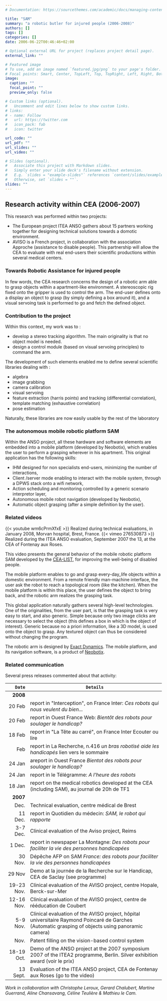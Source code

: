 ```yaml
---
# Documentation: https://sourcethemes.com/academic/docs/managing-content/

title: "SAM"
summary: "a robotic butler for injured people (2006-2008)"
authors: []
tags: []
categories: []
date: 2006-06-22T00:46:46+02:00

# Optional external URL for project (replaces project detail page).
external_link: ""

# Featured image
# To use, add an image named `featured.jpg/png` to your page's folder.
# Focal points: Smart, Center, TopLeft, Top, TopRight, Left, Right, BottomLeft, Bottom, BottomRight.
image:
  caption: ""
  focal_point: ""
  preview_only: false

# Custom links (optional).
#   Uncomment and edit lines below to show custom links.
# links:
# - name: Follow
#   url: https://twitter.com
#   icon_pack: fab
#   icon: twitter

url_code: ""
url_pdf: ""
url_slides: ""
url_video: ""

# Slides (optional).
#   Associate this project with Markdown slides.
#   Simply enter your slide deck's filename without extension.
#   E.g. `slides = "example-slides"` references `content/slides/example-slides.md`.
#   Otherwise, set `slides = ""`.
slides: ""
---
```

## Research activity within  CEA (2006-2007)

This research was performed within two projects:

- The European project ITEA ANSO gathers about 15 partners working together for designing technical solutions towards a domotic environment.
- AVISO is a French project, in collaboration with the association Approche (assistance to disable people).
  This partnership will allow the CEA to evaluate with real end-users their scientific productions within several medical centers.

### Towards Robotic Assistance for injured people

In few words, the CEA research concerns the design of a robotic arm able to grasp objects within a apartment-like environment.
A stereoscopic rig fixed onto the gripper is used to control the arm.
The end-user defines onto a display an object to grasp (by simply defining a box around it), and a visual servoing task is performed to go and fetch the defined object.

### Contribution to the project

Within this context, my work was to :

* develop a stereo tracking algorithm. The main originality is that no object model is needed.
* design a control module (based on visual servoing  principles) to command the arm.

The development of such elements enabled me to define several scientific libraries dealing with :

* algebra
* image grabbing
* camera calibration
* visual servoing
* feature extraction (harris points) and tracking (differential correlation), template matching (exhaustive correlation)
* pose estimation

<p> Naturally, these libraries are now easily usable by the rest of the laboratory </p>

### The autonomous mobile robotic platform SAM

Within the ANSO project, all these hardware and software elements are embedded into a mobile platform (developed by Neobotix), which enables the user to perform a grasping wherever in his apartment.
This original application has the following skills:

- IHM designed for non specialists end-users, minimizing the number of interactions,
- Client /server mode enabling to interact with the mobile system, through a DPWS stack onto a wifi network,
- Action scheduling and monitoring controlled by a generic scenario interpretor layer,
- Autonomous mobile robot navigation (developed by Neobotix),
- Automatic object grasping (after a simple definition by the user).

### Related videos

{{< youtube wm6cPrmXfxE >}}
Realized during technical evaluations, in January 2008,  Morvan hospital, Brest, France.
{{< vimeo 276530873 >}}
Realized during the ITEA ANSO evaluation, September 2007 the 13, at the CEA of Fontenay aux Roses.

This video presents the general behavior of the mobile robotic platform SAM developed by the <a target="_blank" href="http://www-list.cea.fr/index_gb.htm">CEA-LIST</a>, for improving the well-being of disabled people.

The mobile platform enables to go and grasp every-day_life objects within a domestic environment.
From a remote friendly man-machine interface, the user ask the robot to reach a topological room (like the kitchen).
When the mobile platform is within this place, the user defines the object to bring back, and the robotic arm realizes the grasping task.

This global application naturally gathers several high-level technologies. One of the originalities, from the user part, is that the grasping task is very easy to start, and also generic.
Simple because only two image clicks are necessary to select the object (this defines a box in which is the object of interest). Generic because no a priori information, like a 3D model, is used onto the object to grasp.
Any textured object can thus be considered without changing the program.

The robotic arm is designed by [Exact Dynamics](http://www.exactdynamics.nl/).
The mobile platform, and its navigation software, is a product of [Neobotix](https://www.neobotix-robots.com/).

### Related communication

Several press releases commented about that activity:

| `Date`| `Details` |
|------:|---------|
| **2008** | |
| 20 Feb | report in "Interception", on France Inter: _Ces robots qui nous veulent du bien..._ |
|20 Feb	|report in Ouest France Web: _Bientôt des robots pour soulager le handicap?_ |
|18 Feb	| report in "La Tête au carré", on France Inter Ecouter ou lire |
| Feb |	report in La Recherche, n.416 _un bras robotisé aide les handicapés_ lien vers le sommaire |
|24 Jan | areport in Ouest France _Bientot des robots pour soulager le handicap?_ |
|24 Jan | report in le Télégramme: _A l'heure des robots_ |
|18 Jan | report on the medical robotics developed at the CEA (including SAM), au journal de 20h de TF1 |
| **2007** ||
| Dec.	| Technical evaluation, centre médical de Brest |
|11 Dec.| report in Quotidien du médecin: _SAM, le robot qui rapporte_ |
|3-7 Dec. |	Clinical evaluation of the Aviso project, Reims|
|1 Dec. | report in newspaper La Montagne: _Des robots pour faciliter la vie des personnes handicapées_ |
|30 Nov.| Dépêche AFP on SAM _France: des robots pour faciliter la vie des personnes handicapées_
|29 Nov	| Demo at la journée de la Recherche sur le Handicap, CEA de Saclay (see programme) |
|19-23 Nov. | Clinical evaluation of the AVISO project, centre Hopale, Berck-sur-Mer |
|12-16 Nov. | Clinical evaluation of the AVISO project, centre de rééducation de Coubert|
|5-9 Nov. | Clinical evaluation of the AVISO project, hôpital universitaire Raymond Poincaré de Garches (Automatic grasping of objects using panoramic camera) |
|Nov. | Patent filling on the vision-based control system |
|18-19 Oct. | Demo of the ANSO project at the 2007 symposium 2007 of the ITEA2 programme, Berlin. Silver exhibition award (voir le prix) |
|13 Sept. | Evaluation of the ITEA ANSO project, CEA de Fontenay aux Roses (go to the video) |

_Work in collaboration with Christophe Leroux, Gerard Chalubert, Martine Guerrand, Aline Chansavang, Céline Teulière & Mathieu le Cam._
